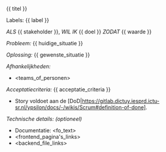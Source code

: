 {{ titel }}

Labels: {{ label }}

*ALS* {{ stakeholder }},
*WIL IK* {{ doel }}
*ZODAT* {{ waarde }}

*Probleem:*
{{ huidige_situatie }}

*Oplossing:*
{{ gewenste_situatie }}

*Afhankelijkheden:*
* <teams_of_personen>

*Acceptatiecriteria:*
{{ acceptatie_criteria }}
* Story voldoet aan de [DoD|https://gitlab.dictuy.iesprd.ictu-sr.nl/ypsilon/docs/-/wikis/Scrum#definition-of-done].

*Technische details: (optioneel)*
* Documentatie: <fo_text>
* <frontend_pagina's_links>
* <backend_file_links>